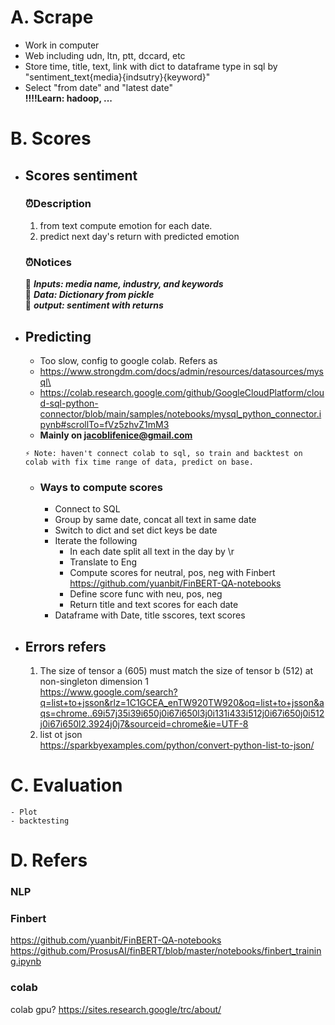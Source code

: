 # A. Scrape
- Work in computer
- Web including udn, ltn, ptt, dccard, etc
- Store time, title, text, link with dict to dataframe type in sql by "sentiment_text{media}{indsutry}{keyword}"
- Select "from date" and "latest date"\
**!!!!Learn: hadoop, ...**
# B. Scores
- Scores sentiment
    -
    ### ⏰Description
    1. from text compute emotion for each date.
    2. predict next day's return with predicted emotion
    ### ⏰Notices
    🎼 ***Inputs: media name, industry, and keywords***\
    🎼 ***Data: Dictionary from pickle***\
    🎼 ***output: sentiment with returns***

- Predicting
    -
    - Too slow, config to google colab. Refers as
    - https://www.strongdm.com/docs/admin/resources/datasources/mysql\
    - https://colab.research.google.com/github/GoogleCloudPlatform/cloud-sql-python-connector/blob/main/samples/notebooks/mysql_python_connector.ipynb#scrollTo=fVz5zhvZ1mM3
    - **Mainly on jacoblifenice@gmail.com**
    ```
    ⚡ Note: haven't connect colab to sql, so train and backtest on colab with fix time range of data, predict on base.
    ```
    -  ### Ways to compute scores
        - Connect to SQL
        - Group by same date, concat all text in same date 
        - Switch to dict and set dict keys be date
        - Iterate  the following 
            - In each date split all text in the day by \r
            - Translate to Eng
            - Compute scores for neutral, pos, neg with Finbert 
            https://github.com/yuanbit/FinBERT-QA-notebooks
            - Define score func with neu, pos, neg
            - Return title and text scores for each date
        - Dataframe with Date, title sscores, text scores
- Errors refers
    -
    1. The size of tensor a (605) must match the size of tensor b (512) at non-singleton dimension 1\
    https://www.google.com/search?q=list+to+jsson&rlz=1C1GCEA_enTW920TW920&oq=list+to+jsson&aqs=chrome..69i57j35i39i650j0i67i650l3j0i131i433i512j0i67i650j0i512j0i67i650l2.3924j0j7&sourceid=chrome&ie=UTF-8
    2. list ot json\
    https://sparkbyexamples.com/python/convert-python-list-to-json/
# C. Evaluation
    - Plot
    - backtesting

# D. Refers
### NLP
### Finbert
https://github.com/yuanbit/FinBERT-QA-notebooks
https://github.com/ProsusAI/finBERT/blob/master/notebooks/finbert_training.ipynb
### colab
colab gpu?
https://sites.research.google/trc/about/